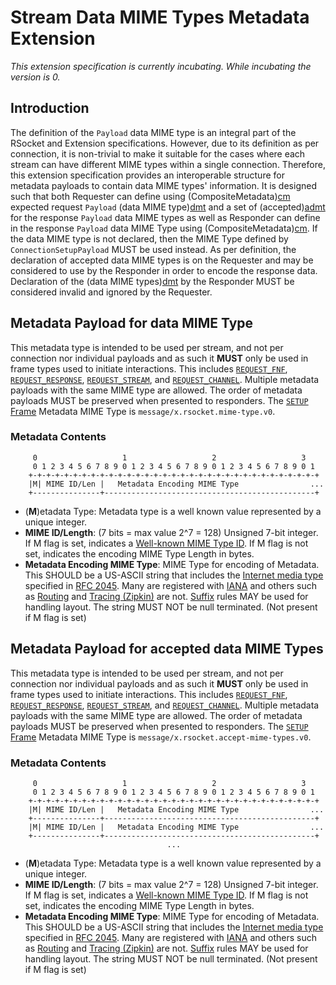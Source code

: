 # Stream Data MIME Types Metadata Extension

_This extension specification is currently incubating.  While incubating the version is 0._

## Introduction
The definition of the `Payload` data MIME type is an integral part of the RSocket and Extension specifications. However, due to its definition as per connection, it is non-trivial to make it suitable for the cases where each stream can have different MIME types within a single connection. Therefore, this extension specification provides an interoperable structure for metadata payloads to contain data MIME types' information. It is designed such that both Requester can define using (CompositeMetadata)[cm] expected request `Payload` (data MIME type)[dmt] and a set of (accepted)[admt] for the response `Payload` data MIME types as well as Responder can define in the response `Payload` data MIME Type using (CompositeMetadata)[cm]. If the data MIME type is not declared, then the MIME Type defined by `ConnectionSetupPayload` MUST be used instead. As per definition, the declaration of accepted data MIME types is on the Requester and may be considered to use by the Responder in order to encode the response data. Declaration of the (data MIME types)[dmt] by the Responder MUST be considered invalid and ignored by the Requester.

[dmt]:  #metadata-payload-for-data-MIME-Type
[admt]: #Metadata-Payload-for-accepted-data-MIME-Types

## Metadata Payload for data MIME Type
This metadata type is intended to be used per stream, and not per connection nor individual payloads and as such it **MUST** only be used in frame types used to initiate interactions.  This includes [`REQUEST_FNF`][rf], [`REQUEST_RESPONSE`][rr], [`REQUEST_STREAM`][rs], and [`REQUEST_CHANNEL`][rc].  Multiple metadata payloads with the same MIME type are allowed.  The order of metadata payloads MUST be preserved when presented to responders.  The [`SETUP` Frame][s] Metadata MIME Type is `message/x.rsocket.mime-type.v0`.

[rc]: ../Protocol.md#frame-request-channel
[rf]: ../Protocol.md#frame-fnf
[rr]: ../Protocol.md#frame-request-response
[rs]: ../Protocol.md#frame-request-stream
[s]:  ../Protocol.md#frame-setup

### Metadata Contents
```
     0                   1                   2                   3
     0 1 2 3 4 5 6 7 8 9 0 1 2 3 4 5 6 7 8 9 0 1 2 3 4 5 6 7 8 9 0 1
    +-+-+-+-+-+-+-+-+-+-+-+-+-+-+-+-+-+-+-+-+-+-+-+-+-+-+-+-+-+-+-+-+
    |M| MIME ID/Len |   Metadata Encoding MIME Type                ...
    +---------------+-----------------------------------------------+
```
* (**M**)etadata Type: Metadata type is a well known value represented by a unique integer.
* **MIME ID/Length**: (7 bits = max value 2^7 = 128) Unsigned 7-bit integer.  If M flag is set, indicates a [Well-known MIME Type ID][wk].  If M flag is not set, indicates the encoding MIME Type Length in bytes.
* **Metadata Encoding MIME Type**: MIME Type for encoding of Metadata. This SHOULD be a US-ASCII string that includes the [Internet media type](https://en.wikipedia.org/wiki/Internet_media_type) specified in [RFC 2045][rf].  Many are registered with [IANA][ia] and others such as [Routing][r] and [Tracing (Zipkin)][tz] are not.  [Suffix][s] rules MAY be used for handling layout.  The string MUST NOT be null terminated.  (Not present if M flag is set)


## Metadata Payload for accepted data MIME Types
This metadata type is intended to be used per stream, and not per connection nor individual payloads and as such it **MUST** only be used in frame types used to initiate interactions.  This includes [`REQUEST_FNF`][rf], [`REQUEST_RESPONSE`][rr], [`REQUEST_STREAM`][rs], and [`REQUEST_CHANNEL`][rc].  Multiple metadata payloads with the same MIME type are allowed.  The order of metadata payloads MUST be preserved when presented to responders.  The [`SETUP` Frame][s] Metadata MIME Type is `message/x.rsocket.accept-mime-types.v0`.

[rc]: ../Protocol.md#frame-request-channel
[rf]: ../Protocol.md#frame-fnf
[rr]: ../Protocol.md#frame-request-response
[rs]: ../Protocol.md#frame-request-stream
[s]:  ../Protocol.md#frame-setup

### Metadata Contents
```
     0                   1                   2                   3
     0 1 2 3 4 5 6 7 8 9 0 1 2 3 4 5 6 7 8 9 0 1 2 3 4 5 6 7 8 9 0 1
    +-+-+-+-+-+-+-+-+-+-+-+-+-+-+-+-+-+-+-+-+-+-+-+-+-+-+-+-+-+-+-+-+
    |M| MIME ID/Len |   Metadata Encoding MIME Type                ...
    +---------------+-----------------------------------------------+
    |M| MIME ID/Len |   Metadata Encoding MIME Type                ...
    +---------------+-----------------------------------------------+
                                   ...
```
* (**M**)etadata Type: Metadata type is a well known value represented by a unique integer.
* **MIME ID/Length**: (7 bits = max value 2^7 = 128) Unsigned 7-bit integer.  If M flag is set, indicates a [Well-known MIME Type ID][wk].  If M flag is not set, indicates the encoding MIME Type Length in bytes.
* **Metadata Encoding MIME Type**: MIME Type for encoding of Metadata. This SHOULD be a US-ASCII string that includes the [Internet media type](https://en.wikipedia.org/wiki/Internet_media_type) specified in [RFC 2045][rf].  Many are registered with [IANA][ia] and others such as [Routing][r] and [Tracing (Zipkin)][tz] are not.  [Suffix][s] rules MAY be used for handling layout.  The string MUST NOT be null terminated.  (Not present if M flag is set)

[ia]: https://www.iana.org/assignments/media-types/media-types.xhtml
[r]:  Routing.md
[rf]: https://tools.ietf.org/html/rfc2045
[s]:  http://www.iana.org/assignments/media-type-structured-suffix/media-type-structured-suffix.xml
[tz]: Tracing-Zipkin.md
[wk]: WellKnownMimeTypes.md
[cm]: CompositeMedata.md
